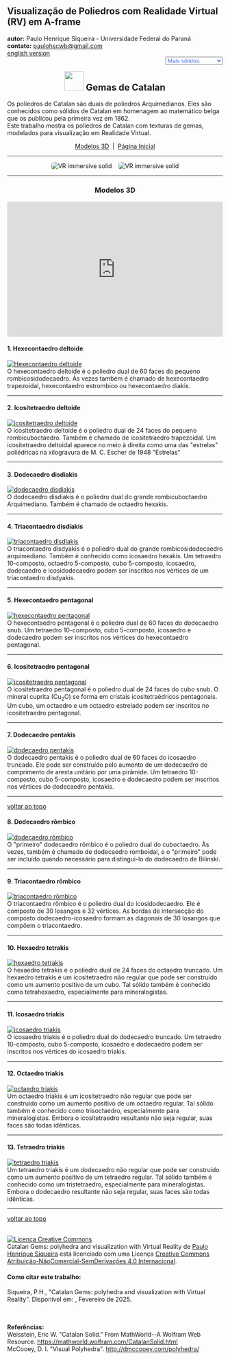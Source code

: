 <link rel="stylesheet" href="../../scripts/style.css">
<meta charset="utf-8">
<link rel="icon" type="image/png" href="../vr/salas/imagens/icone.png">
<h2>Visualização de Poliedros com Realidade Virtual (RV) em A-frame</h2>
<b>autor:</b> Paulo Henrique Siqueira - Universidade Federal do Paraná
<br><b>contato:</b> <a href="#"> paulohscwb@gmail.com </a>
<br><a href="https://paulohscwb.github.io/polyhedra3/catalangems/">english version</a>
<form style="margin: 0 auto; float:right; text-align:right; width:100%; margin-bottom:15px;">
	<select id="url" onchange="urlHandler(this.value)" style="color:royalblue;">
		<option disabled selected>Mais sólidos:</option>
		<option disabled value="../../catalangems/pt-br/">Gemas de Catalan</option>
		<!--<option value="../../dragon_archimedes/pt-br/">Fractais do dragão de Arquimedes</option>
		<option value="../../fractal_catalan/pt-br/">Fractais de Catalan</option>
		<option value="../../kites/pt-br/">Pipas Platônicas</option>
		<option value="../../unicorn_platonic/pt-br/">Fractais do unicórnio de Platão</option>
		<option value="../../dragon_catalan/pt-br/">Fractais do dragão de Catalan</option>
		<option value="../../fractalnonconvex1/pt-br/">Fractais de poliedros não convexos</option>
		<option value="../../truncated_archimedes/pt-br/">Poliedros Arquimedianos truncados</option>
		<option value="../../unicorn_catalan/pt-br/">Fractais do unicórnio de Catalan</option>
		<option value="../../dragon_nonconvex/pt-br/">Fractais de dragão de poliedros não convexos</option>
		<option value="../../fractalnonconvex2/pt-br/">Fractais de poliedros não convexos 2</option>
		<option value="../../unicorn_archimedes/pt-br/">Fractais do unicórnio de Arquimedes</option>
		<option value="../../fractalnonconvex3/pt-br/">Fractais de poliedros não convexos 3</option>
		<option value="../../truncated_catalan/pt-br/">Poliedros de Catalan truncados</option>
		<option value="../../unicorn_nonconvex1/pt-br/">Fractais do unicórnio de poliedros não convexos</option>
		<option value="../../dragon_nonconvex2/pt-br/">Fractais de dragão de poliedros não convexos 2</option>
		<option value="../../unicorn_nonconvex2/pt-br/">Fractais do unicórnio de poliedros não convexos 2</option>
		<option value="../../fractalnonconvex4/pt-br/">Fractais de poliedros não convexos 4</option>
		<option value="../../dragon_nonconvex3/pt-br/">Fractais de dragão de poliedros não convexos 3</option>
		<option value="../../fractalnonconvex5/pt-br/">Fractais de poliedros não convexos 5</option>
		<option value="../../unicorn_nonconvex3/pt-br/">Fractais do unicórnio de poliedros não convexos 3</option>
		<option value="../../fractalnonconvex6/pt-br/">Fractais de poliedros não convexos 6</option>-->
	</select>
</form>
<script>
function urlHandler(value) {                               
    window.location.assign(`${value}`);
}
</script>

<p id="p1"></p>
  <h2 align="center"><img src="../vr/salas/imagens/icone.png" style="margin-bottom:-10px" width="45"> Gemas de Catalan</h2>
  Os poliedros de Catalan são duais de poliedros Arquimedianos. Eles são conhecidos como sólidos de Catalan em homenagem ao matemático belga que os publicou pela primeira vez em 1862.
<br>Este trabalho mostra os poliedros de Catalan com texturas de gemas, modelados para visualização em Realidade Virtual.
 <p align="center"><a href="#m3d">Modelos 3D</a><span>&nbsp;&nbsp;|&nbsp;&nbsp;</span><a href="../../pt-br/">Página Inicial</a></p>
<hr>
  <p align="center"><img src="../vr/salas/videos/catalangems1.gif" style="max-width: 45%; border-radius:5px; margin-right:15px" loading="lazy" alt="VR immersive solid"/><img src="../vr/salas/videos/catalangems2.gif" style="max-width: 45%; border-radius:5px;" loading="lazy" alt="VR immersive solid"/></p> 
<hr>
<h3 id="m3d" align="center">Modelos 3D</h3>
<iframe width="560" height="315" style="max-width:100%" src="https://www.youtube.com/embed/videoseries?list=PLy0I_lGW8HxWEW5GUh83TNyIm0O2TXWEI" title="YouTube video player" frameborder="0" allow="accelerometer; autoplay; clipboard-write; encrypted-media; gyroscope; picture-in-picture; web-share" allowfullscreen></iframe>
<h4>1. Hexecontaedro deltoide</h4>
<a href="../vr/deltoidal_hexecontahedron.htm" target="_blank" title="modelo 3D" class="fotoA"><img src="../ar/1A.png" class="foto" alt="Hexecontaedro deltoide"></a>
 <br>O hexecontaedro deltoide é o poliedro dual de 60 faces do pequeno rombicosidodecaedro. Às vezes também é chamado de hexecontaedro trapezoidal, hexecontaedro estrombico ou hexecontaedro diakis.
 <br>
<hr>
<h4>2. Icositetraedro deltoide</h4>
<a href="../vr/deltoidal_icositetrahedron.htm" target="_blank" title="modelo 3D" class="fotoA"><img src="../ar/2A.png" class="foto" alt="icositetraedro deltoide"></a>
 <br>O icositetraedro deltoide é o poliedro dual de 24 faces do pequeno rombicuboctaedro. Também é chamado de icositetraedro trapezoidal. Um icositetraedro deltoidal aparece no meio à direita como uma das "estrelas" poliédricas na xilogravura de M. C. Escher de 1948 "Estrelas"
 <br>
<hr>
<h4>3. Dodecaedro disdiakis</h4>
<a href="../vr/disdyakis_dodecahedron.htm" target="_blank" title="modelo 3D" class="fotoA"><img src="../ar/3A.png" class="foto" alt="dodecaedro disdiakis"></a>
 <br>O dodecaedro disdiakis é o poliedro dual do grande rombicuboctaedro Arquimediano. Também é chamado de octaedro hexakis.
 <br>
<hr>
<h4>4. Triacontaedro disdiakis</h4>
<a href="../vr/disdyakis_triacontahedron.htm" target="_blank" title="modelo 3D" class="fotoA"><img src="../ar/4A.png" class="foto" alt="triacontaedro disdiakis"></a>
 <br>O triacontaedro disdyakis é o poliedro dual do grande rombicosidodecaedro arquimediano. Também é conhecido como icosaedro hexakis. Um tetraedro 10-composto, octaedro 5-composto, cubo 5-composto, icosaedro, dodecaedro e icosidodecaedro podem ser inscritos nos vértices de um triacontaedro disdyakis.
 <br>
<hr>
<h4>5. Hexecontaedro pentagonal</h4>
<a href="../vr/pentagonal_hexecontahedron.htm" target="_blank" title="modelo 3D" class="fotoA"><img src="../ar/5A.png" class="foto" alt="hexecontaedro pentagonal"></a>
 <br>O hexecontaedro pentagonal é o poliedro dual de 60 faces do dodecaedro snub. Um tetraedro 10-composto, cubo 5-composto, icosaedro e dodecaedro podem ser inscritos nos vértices do hexecontaedro pentagonal.
 <br>
<hr>
<h4>6. Icositetraedro pentagonal</h4>
<a href="../vr/pentagonal_icositetrahedron.htm" target="_blank" title="modelo 3D" class="fotoA"><img src="../ar/6A.png" class="foto" alt="icositetraedro pentagonal"></a>
 <br>O icositetraedro pentagonal é o poliedro dual de 24 faces do cubo snub. O mineral cuprita (Cu<sub>2</sub>O) se forma em cristais icositetraédricos pentagonais. Um cubo, um octaedro e um octaedro estrelado podem ser inscritos no icositetraedro pentagonal.
 <br>
<hr>
<h4>7. Dodecaedro pentakis</h4>
<a href="../vr/pentakis_dodecahedron.htm" target="_blank" title="modelo 3D" class="fotoA"><img src="../ar/7A.png" class="foto" alt="dodecaedro pentakis"></a>
 <br>O dodecaedro pentakis é o poliedro dual de 60 faces do icosaedro truncado. Ele pode ser construído pelo aumento de um dodecaedro de comprimento de aresta unitário por uma pirâmide. Um tetraedro 10-composto, cubo 5-composto, icosaedro e dodecaedro podem ser inscritos nos vértices do dodecaedro pentakis.
 <br>
<hr>
<p class="topop"><a href="#p1" class="topo">voltar ao topo</a></p>
<h4>8. Dodecaedro rômbico</h4>
<a href="../vr/rhombic_dodecahedron.htm" target="_blank" title="modelo 3D" class="fotoA"><img src="../ar/8A.png" class="foto" alt="dodecaedro rômbico"></a>
 <br>O "primeiro" dodecaedro rômbico é o poliedro dual do cuboctaedro. Às vezes, também é chamado de dodecaedro romboidal, e o "primeiro" pode ser incluído quando necessário para distingui-lo do dodecaedro de Bilinski.
 <br>
<hr>
<h4>9. Triacontaedro rômbico</h4>
<a href="../vr/rhombic_triacontahedron.htm" target="_blank" title="modelo 3D" class="fotoA"><img src="../ar/9A.png" class="foto" alt="triacontaedro rômbico"></a>
 <br>O triacontaedro rômbico é o poliedro dual do icosidodecaedro. Ele é composto de 30 losangos e 32 vértices. As bordas de intersecção do composto dodecaedro-icosaedro formam as diagonais de 30 losangos que compõem o triacontaedro.
 <br>
<hr>
<h4>10. Hexaedro tetrakis</h4>
<a href="../vr/tetrakis_hexahedron.htm" target="_blank" title="modelo 3D" class="fotoA"><img src="../ar/10A.png" class="foto" alt="hexaedro tetrakis"></a>
 <br>O hexaedro tetrakis é o poliedro dual de 24 faces do octaedro truncado. Um hexaedro tetrakis é um icositetraedro não regular que pode ser construído como um aumento positivo de um cubo. Tal sólido também é conhecido como tetrahexaedro, especialmente para mineralogistas.
 <br>
<hr>
<h4>11. Icosaedro triakis</h4>
<a href="../vr/triakis_icosahedron.htm" target="_blank" title="modelo 3D" class="fotoA"><img src="../ar/11A.png" class="foto" alt="icosaedro triakis"></a>
 <br>O icosaedro triakis é o poliedro dual do dodecaedro truncado. Um tetraedro 10-composto, cubo 5-composto, icosaedro e dodecaedro podem ser inscritos nos vértices do icosaedro triakis.
 <br>
<hr>
<h4>12. Octaedro triakis</h4>
<a href="../vr/triakis_octahedron.htm" target="_blank" title="modelo 3D" class="fotoA"><img src="../ar/12A.png" class="foto" alt="octaedro triakis"></a>
 <br>Um octaedro triakis é um icositetraedro não regular que pode ser construído como um aumento positivo de um octaedro regular. Tal sólido também é conhecido como trisoctaedro, especialmente para mineralogistas. Embora o icositetraedro resultante não seja regular, suas faces são todas idênticas.
 <br>
<hr>
<h4>13. Tetraedro triakis</h4>
<a href="../vr/triakis_tetrahedron.htm" target="_blank" title="modelo 3D" class="fotoA"><img src="../ar/13A.png" class="foto" alt="tetraedro triakis"></a>
 <br>Um tetraedro triakis é um dodecaedro não regular que pode ser construído como um aumento positivo de um tetraedro regular. Tal sólido também é conhecido como um tristetraedro, especialmente para mineralogistas. Embora o dodecaedro resultante não seja regular, suas faces são todas idênticas. 
 <br>
<hr>
<p class="topop"><a href="#p1" class="topo">voltar ao topo</a></p>

<br><a rel="license" href="http://creativecommons.org/licenses/by-nc-nd/4.0/"><img alt="Licença Creative Commons" style="border-width:0" src="https://i.creativecommons.org/l/by-nc-nd/4.0/88x31.png" loading="lazy"/></a><br /><span xmlns:dct="http://purl.org/dc/terms/" property="dct:title">Catalan Gems: polyhedra and visualization with Virtual Reality</span> de <a xmlns:cc="http://creativecommons.org/ns#" href="https://paulohscwb.github.io/polyhedra3/catalangems/pt-br/" property="cc:attributionName" rel="cc:attributionURL">Paulo Henrique Siqueira</a> está licenciado com uma Licença <a rel="license" href="http://creativecommons.org/licenses/by-nc-nd/4.0/">Creative Commons Atribuição-NãoComercial-SemDerivações 4.0 Internacional</a>.

<h4>Como citar este trabalho:</h4> 
<p>Siqueira, P.H., "Catalan Gems: polyhedra and visualization with Virtual Reality". Disponível em: <https://paulohscwb.github.io/polyhedra3/catalangems/pt-br/>, Fevereiro de 2025.</p>
<!--<a target="_blank" href="https://doi.org/10.5281/zenodo.14502405"><img src="https://zenodo.org/badge/DOI/10.5281/zenodo.14502405.svg" alt="DOI"></a>-->
<br><br><b>Referências:</b>
<br>Weisstein, Eric W. "Catalan Solid." From MathWorld--A Wolfram Web Resource. <a href="https://mathworld.wolfram.com/CatalanSolid.html" target="_blank"> https://mathworld.wolfram.com/CatalanSolid.html</a>
<br>McCooey, D. I. "Visual Polyhedra". <a href="http://dmccooey.com/polyhedra/" target="_blank">http://dmccooey.com/polyhedra/</a>
